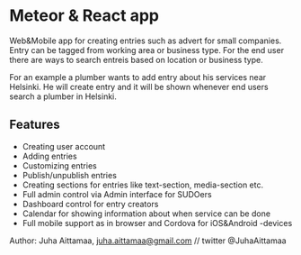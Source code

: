 # Meteor & React app #

Web&Mobile app for creating entries such as advert for small companies. Entry can be tagged from working area or business type. For the end user there are ways to search entreis based on location or business type.

For an example a plumber wants to add entry about his services near Helsinki. He will create entry and it will be shown whenever end users search a plumber in Helsinki.

## Features ##
* Creating user account
* Adding entries
* Customizing entries
* Publish/unpublish entries
* Creating sections for entries like text-section, media-section etc.
* Full admin control via Admin interface for SUDOers
* Dashboard control for entry creators
* Calendar for showing information about when service can be done
* Full mobile support as in browser and Cordova for iOS&Android -devices

Author: Juha Aittamaa, juha.aittamaa@gmail.com // twitter @JuhaAittamaa